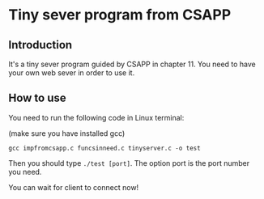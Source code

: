 # Tiny sever program from CSAPP

## Introduction

It's a tiny sever program guided by CSAPP in chapter 11. You need to have your own web sever in order to use it.

## How to use

You need to run the following code in Linux terminal:

(make sure you have installed gcc)

```shell
gcc impfromcsapp.c funcsinneed.c tinyserver.c -o test
```

Then you should type `./test [port]`. The option port is the port number you need.

You can wait for client to connect now!
